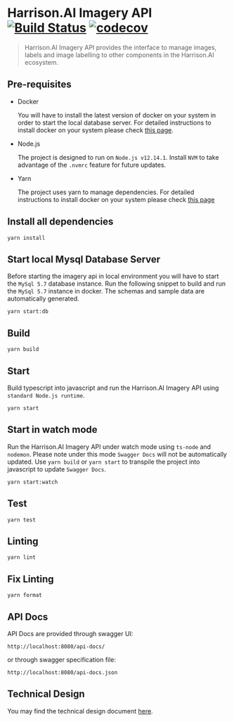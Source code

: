 # Harrison.AI Imagery API [![Build Status](https://travis-ci.org/silver-xu/harrison-imagery-api.svg?branch=master)](https://travis-ci.org/silver-xu/harrison-imagery-api) [![codecov](https://codecov.io/gh/silver-xu/harrison-imagery-api/branch/master/graph/badge.svg)](https://codecov.io/gh/silver-xu/harrison-imagery-api)

> Harrison.AI Imagery API provides the interface to manage images, labels and image labelling to other components in the Harrison.AI ecosystem.

## Pre-requisites

- Docker

  You will have to install the latest version of docker on your system in order to start the local database server. For detailed instructions to install docker on your system please check [this page](https://docs.docker.com/engine/install/).

- Node.js

  The project is designed to run on `Node.js v12.14.1`. Install `NVM` to take advantage of the `.nvmrc` feature for future updates.

- Yarn

  The project uses yarn to manage dependencies. For detailed instructions to install docker on your system please check [this page](https://classic.yarnpkg.com/en/docs/install/)

## Install all dependencies

```
yarn install
```

## Start local Mysql Database Server

Before starting the imagery api in local environment you will have to start the `MySql 5.7` database instance. Run the following snippet to build and run the `MySql 5.7` instance in docker. The schemas and sample data are automatically generated.

```
yarn start:db
```

## Build

```
yarn build
```

## Start

Build typescript into javascript and run the Harrison.AI Imagery API using `standard Node.js runtime`.

```
yarn start
```

## Start in watch mode

Run the Harrison.AI Imagery API under watch mode using `ts-node` and `nodemon`. Please note under this mode `Swagger Docs` will not be automatically updated. Use `yarn build` or `yarn start` to transpile the project into javascript to update `Swagger Docs`.

```
yarn start:watch
```

## Test

```
yarn test
```

## Linting

```
yarn lint
```

## Fix Linting

```
yarn format
```

## API Docs

API Docs are provided through swagger UI:

```
http://localhost:8080/api-docs/
```

or through swagger specification file:

```
http://localhost:8080/api-docs.json
```

## Technical Design

You may find the technical design document [here](./Design.md).
